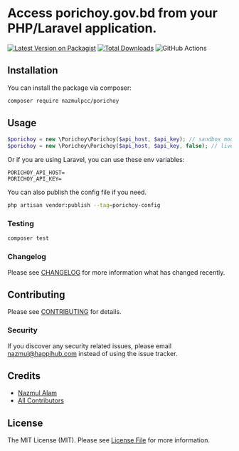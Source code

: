 # Access porichoy.gov.bd from your PHP/Laravel application.

[![Latest Version on Packagist](https://img.shields.io/packagist/v/nazmulpcc/porichoy.svg?style=flat-square)](https://packagist.org/packages/happihub/porichoy)
[![Total Downloads](https://img.shields.io/packagist/dt/nazmulpcc/porichoy.svg?style=flat-square)](https://packagist.org/packages/happihub/porichoy)
![GitHub Actions](https://github.com/nazmulpcc/porichoy/actions/workflows/main.yml/badge.svg)

## Installation

You can install the package via composer:

```bash
composer require nazmulpcc/porichoy
```

## Usage

```php
$porichoy = new \Porichoy\Porichoy($api_host, $api_key); // sandbox mode
$porichoy = new \Porichoy\Porichoy($api_host, $api_key, false); // live mode
```

Or if you are using Laravel, you can use these env variables:

```text
PORICHOY_API_HOST=
PORICHOY_API_KEY=
```

You can also publish the config file if you need.
```bash
php artisan vendor:publish --tag=porichoy-config
```

### Testing

```bash
composer test
```

### Changelog

Please see [CHANGELOG](CHANGELOG.md) for more information what has changed recently.

## Contributing

Please see [CONTRIBUTING](CONTRIBUTING.md) for details.

### Security

If you discover any security related issues, please email nazmul@happihub.com instead of using the issue tracker.

## Credits

-   [Nazmul Alam](https://github.com/nazmulpcc)
-   [All Contributors](../../contributors)

## License

The MIT License (MIT). Please see [License File](LICENSE.md) for more information.
